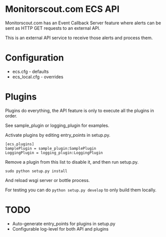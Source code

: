 # Monitorscout.com ECS API

Monitorscout.com has an Event Callback Server feature where alerts can be sent as HTTP GET requests to an external API. 

This is an external API service to receive those alerts and process them. 

# Configuration

  * ecs.cfg - defaults
  * ecs\_local.cfg - overrides

# Plugins

Plugins do everything, the API feature is only to execute all the plugins in order. 

See sample\_plugin or logging\_plugin for examples. 

Activate plugins by editing entry\_points in setup.py. 

    [ecs.plugins]
    SamplePlugin = sample_plugin:SamplePlugin
    LoggingPlugin = logging_plugin:LoggingPlugin

Remove a plugin from this list to disable it, and then run setup.py. 

    sudo python setup.py install

And reload wsgi server or bottle process.

For testing you can do ``python setup.py develop`` to only build them locally.

# TODO

  * Auto-generate entry\_points for plugins in setup.py
  * Configurable log-level for both API and plugins

